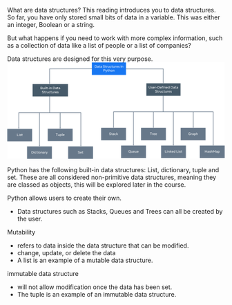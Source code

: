 What are data structures?
This reading introduces you to data structures. So far, you have only stored small bits of data in a variable. This was either an integer, Boolean or a string. 

But what happens if you need to work with more complex information, such as a collection of data like a list of people or a list of companies? 

Data structures are designed for this very purpose.
![data structures](./img/datastructs.png)

Python has the following built-in data structures: List, dictionary, tuple and set. These are all considered non-primitive data structures, meaning they are classed as objects, this will be explored later in the course. 

Python allows users to create their own. 
- Data structures such as Stacks, Queues and Trees can all be created by the user. 

Mutability 
- refers to data inside the data structure that can be modified.
- change, update, or delete the data
- A list is an example of a mutable data structure.

immutable data structure 
- will not allow modification once the data has been set. 
- The tuple is an example of an immutable data structure.
